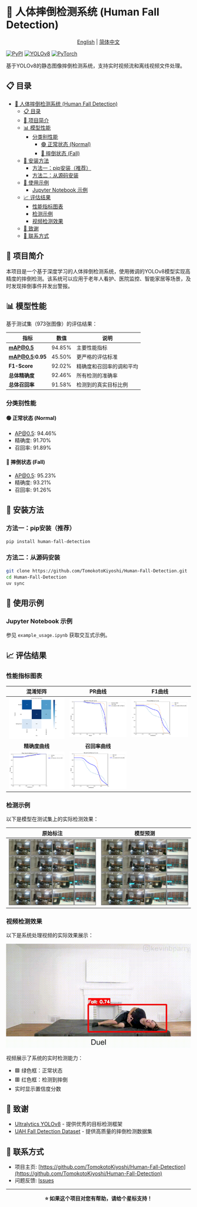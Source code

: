 # 🚨 人体摔倒检测系统 (Human Fall Detection)

<div align="center">

[English](README.md) | [简体中文](README_CN.md)

</div>

[![PyPI](https://img.shields.io/pypi/v/human-fall-detection?style=for-the-badge&logo=pypi&logoColor=white)](https://pypi.org/project/human-fall-detection/)
[![YOLOv8](https://img.shields.io/badge/YOLOv8-00FFFF?style=for-the-badge&logo=yolo&logoColor=black)](https://github.com/ultralytics/ultralytics)
[![PyTorch](https://img.shields.io/badge/PyTorch-EE4C2C?style=for-the-badge&logo=pytorch&logoColor=white)](https://pytorch.org/)

基于YOLOv8的静态图像摔倒检测系统，支持实时视频流和离线视频文件处理。

## 📋 目录

- [🚨 人体摔倒检测系统 (Human Fall Detection)](#-人体摔倒检测系统-human-fall-detection)
  - [📋 目录](#-目录)
  - [🎯 项目简介](#-项目简介)
  - [📊 模型性能](#-模型性能)
    - [分类别性能](#分类别性能)
      - [🟢 正常状态 (Normal)](#-正常状态-normal)
      - [🔴 摔倒状态 (Fall)](#-摔倒状态-fall)
  - [💾 安装方法](#-安装方法)
    - [方法一：pip安装（推荐）](#方法一pip安装推荐)
    - [方法二：从源码安装](#方法二从源码安装)
  - [📖 使用示例](#-使用示例)
    - [Jupyter Notebook 示例](#jupyter-notebook-示例)
  - [📈 评估结果](#-评估结果)
    - [性能指标图表](#性能指标图表)
    - [检测示例](#检测示例)
    - [视频检测效果](#视频检测效果)
  - [🙏 致谢](#-致谢)
  - [📮 联系方式](#-联系方式)

## 🎯 项目简介

本项目是一个基于深度学习的人体摔倒检测系统，使用微调的YOLOv8模型实现高精度的摔倒检测。该系统可以应用于老年人看护、医院监控、智能家居等场景，及时发现摔倒事件并发出警报。

## 📊 模型性能

基于测试集（973张图像）的评估结果：

| 指标             | 数值   | 说明                     |
| ---------------- | ------ | ------------------------ |
| **mAP@0.5**      | 94.85% | 主要性能指标             |
| **mAP@0.5:0.95** | 45.50% | 更严格的评估标准         |
| **F1-Score**     | 92.02% | 精确度和召回率的调和平均 |
| **总体精确度**   | 92.46% | 所有检测的准确率         |
| **总体召回率**   | 91.58% | 检测到的真实目标比例     |

### 分类别性能

#### 🟢 正常状态 (Normal)
- AP@0.5: 94.46%
- 精确度: 91.70%
- 召回率: 91.89%

#### 🔴 摔倒状态 (Fall)
- AP@0.5: 95.23%
- 精确度: 93.21%
- 召回率: 91.26%


## 💾 安装方法

### 方法一：pip安装（推荐）

```bash
pip install human-fall-detection
```

### 方法二：从源码安装

```bash
git clone https://github.com/TomokotoKiyoshi/Human-Fall-Detection.git
cd Human-Fall-Detection
uv sync
```

## 📖 使用示例

### Jupyter Notebook 示例

参见 `example_usage.ipynb` 获取交互式示例。

## 📈 评估结果

### 性能指标图表

|                                    混淆矩阵                                     |                              PR曲线                              |                            F1曲线                             |
| :-----------------------------------------------------------------------------: | :--------------------------------------------------------------: | :-----------------------------------------------------------: |
| ![混淆矩阵](results/evaluation/test_evaluation/confusion_matrix_normalized.png) |  ![PR曲线](results/evaluation/test_evaluation/BoxPR_curve.png)   | ![F1曲线](results/evaluation/test_evaluation/BoxF1_curve.png) |
|                                 **精确度曲线**                                  |                          **召回率曲线**                          |                                                               |
|        ![精确度曲线](results/evaluation/test_evaluation/BoxP_curve.png)         | ![召回率曲线](results/evaluation/test_evaluation/BoxR_curve.png) |                                                               |

### 检测示例

以下是模型在测试集上的实际检测效果：

| 原始标注                                                          | 模型预测                                                        |
| ----------------------------------------------------------------- | --------------------------------------------------------------- |
| ![标注](results/evaluation/test_evaluation/val_batch0_labels.jpg) | ![预测](results/evaluation/test_evaluation/val_batch0_pred.jpg) |

### 视频检测效果

以下是系统处理视频的实际效果展示：

<div align="center">

![Demo](results/fall_detection/output_demo.gif)

</div>

视频展示了系统的实时检测能力：
- 🟩 绿色框：正常状态
- 🟥 红色框：检测到摔倒
- 实时显示置信度分数


## 🙏 致谢

- [Ultralytics YOLOv8](https://github.com/ultralytics/ultralytics) - 提供优秀的目标检测框架
- [UAH Fall Detection Dataset](https://gram.web.uah.es/data/datasets/fpds/index.html) - 提供高质量的摔倒检测数据集

## 📮 联系方式

- 项目主页: [https://github.com/TomokotoKiyoshi/Human-Fall-Detection](https://github.com/TomokotoKiyoshi/Human-Fall-Detection)
- 问题反馈: [Issues](https://github.com/TomokotoKiyoshi/Human-Fall-Detection/issues)

---

<div align="center">

**⭐ 如果这个项目对您有帮助，请给个星标支持！**

</div>
